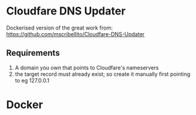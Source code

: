 # Cloudfare DNS Updater

Dockerised version of the great work from: https://github.com/mscribellito/Cloudfare-DNS-Updater

## Requirements
1. A domain you own that points to Cloudfare's nameservers
2. the target record must already exist; so create it manually first pointing to eg 127.0.0.1

# Docker


